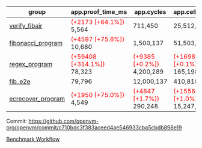 | group | app.proof_time_ms | app.cycles | app.cells_used | leaf.proof_time_ms | leaf.cycles | leaf.cells_used |
| -- | -- | -- | -- | -- | -- | -- |
| [verify_fibair](https://github.com/openvm-org/openvm/blob/benchmark-results/benchmarks-dispatch/refs/heads/feat/horner/verify_fibair-c710bdc3f383aceed4ae546933cba5cbdb898e19.md) |<span style='color: red'>(+2173 [+64.1%])</span> 5,564 |  711,450 |  25,512,605 |- | - | - |
| [fibonacci_program](https://github.com/openvm-org/openvm/blob/benchmark-results/benchmarks-dispatch/refs/heads/feat/horner/fibonacci-c710bdc3f383aceed4ae546933cba5cbdb898e19.md) |<span style='color: red'>(+4597 [+75.6%])</span> 10,680 |  1,500,137 |  51,503,940 |- | - | - |
| [regex_program](https://github.com/openvm-org/openvm/blob/benchmark-results/benchmarks-dispatch/refs/heads/feat/horner/regex-c710bdc3f383aceed4ae546933cba5cbdb898e19.md) |<span style='color: red'>(+59408 [+314.1%])</span> 78,323 | <span style='color: red'>(+9385 [+0.2%])</span> 4,200,289 | <span style='color: red'>(+169837 [+0.1%])</span> 165,198,010 |- | - | - |
| [fib_e2e](https://github.com/openvm-org/openvm/blob/benchmark-results/benchmarks-dispatch/refs/heads/feat/horner/fib_e2e-c710bdc3f383aceed4ae546933cba5cbdb898e19.md) | 79,796 |  12,000,137 |  410,818,908 | 154,736 |  19,312,639 |  666,028,696 |
| [ecrecover_program](https://github.com/openvm-org/openvm/blob/benchmark-results/benchmarks-dispatch/refs/heads/feat/horner/ecrecover-c710bdc3f383aceed4ae546933cba5cbdb898e19.md) |<span style='color: red'>(+1950 [+75.0%])</span> 4,549 | <span style='color: red'>(+4847 [+1.7%])</span> 290,248 | <span style='color: red'>(+155632 [+1.0%])</span> 15,247,929 |- | - | - |


Commit: https://github.com/openvm-org/openvm/commit/c710bdc3f383aceed4ae546933cba5cbdb898e19

[Benchmark Workflow](https://github.com/openvm-org/openvm/actions/runs/12851930243)
